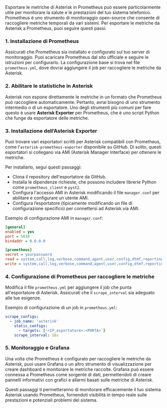 Esportare le metriche di Asterisk in Prometheus può essere particolarmente utile per monitorare la salute e le prestazioni del tuo sistema telefonico. Prometheus è uno strumento di monitoraggio open-source che consente di raccogliere metriche temporali da vari sistemi. Per esportare le metriche da Asterisk a Prometheus, puoi seguire questi passi:

### 1. Installazione di Prometheus

Assicurati che Prometheus sia installato e configurato sul tuo server di monitoraggio. Puoi scaricare Prometheus dal sito ufficiale e seguire le istruzioni per configurarlo. La configurazione base si trova nel file `prometheus.yml`, dove dovrai aggiungere il job per raccogliere le metriche da Asterisk.

### 2. Abilitare le statistiche in Asterisk

Asterisk non espone direttamente le metriche in un formato che Prometheus può raccogliere automaticamente. Pertanto, avrai bisogno di uno strumento intermedio o di un esportatore. Uno degli strumenti più comuni per fare questo è usare **Asterisk Exporter** per Prometheus, che è uno script Python che funge da esportatore delle metriche.

### 3. Installazione dell’Asterisk Exporter

Puoi trovare vari esportatori scritti per Asterisk compatibili con Prometheus, come l'`asterisk-prometheus-exporter` disponibile su GitHub. Di solito, questi esportatori si collegano via AMI (Asterisk Manager Interface) per ottenere le metriche.

Per installarlo, segui questi passaggi:

- Clona il repository dell'esportatore da GitHub.
- Installa le dipendenze richieste, che possono includere librerie Python come `prometheus_client` e `pyst2`.
- Configura l'accesso AMI in Asterisk modificando il file `manager.conf` per abilitare e configurare un utente AMI.
- Configura l’esportatore (tipicamente modificando un file di configurazione specifico) per connettersi ad Asterisk via AMI.

Esempio di configurazione AMI in `manager.conf`:
```ini
[general]
enabled = yes
port = 5038
bindaddr = 0.0.0.0

[prometheus]
secret = yourpassword
read = system,call,log,verbose,command,agent,user,config,dtmf,reporting,cdr,dialplan,originate
write = system,call,log,verbose,command,agent,user,config,dtmf,reporting,cdr,dialplan,originate
```

### 4. Configurazione di Prometheus per raccogliere le metriche

Modifica il file `prometheus.yml` per aggiungere il job che punta all'esportatore di Asterisk. Assicurati che il `scrape_interval` sia adeguato alle tue esigenze.

Esempio di configurazione di un job in `prometheus.yml`:
```yaml
scrape_configs:
  - job_name: 'asterisk'
    static_configs:
      - targets: ['<IP_esportatore>:<PORTA>']
    scrape_interval: 10s
```

### 5. Monitoraggio e Grafana

Una volta che Prometheus è configurato per raccogliere le metriche da Asterisk, puoi usare Grafana o un altro strumento di visualizzazione per creare dashboard e monitorare le metriche raccolte. Grafana può essere connessa a Prometheus come sorgente di dati, permettendoti di creare pannelli informativi con grafici e allarmi basati sulle metriche di Asterisk.

Questi passaggi ti permetteranno di monitorare efficacemente il tuo sistema Asterisk usando Prometheus, fornendoti visibilità in tempo reale sulle prestazioni e potenziali problemi del sistema.